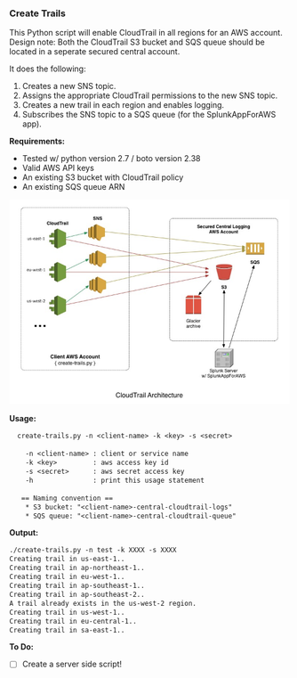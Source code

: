### Create Trails

This Python script will enable CloudTrail in all regions for an AWS account.  Design note: Both the CloudTrail S3 bucket and SQS queue should be located in a seperate secured central account.

It does the following:

1. Creates a new SNS topic.
2. Assigns the appropriate CloudTrail permissions to the new SNS topic.
3. Creates a new trail in each region and enables logging.
4. Subscribes the SNS topic to a SQS queue (for the SplunkAppForAWS app).

**Requirements:**

* Tested w/ python version 2.7 / boto version 2.38
* Valid AWS API keys
* An existing S3 bucket with CloudTrail policy
* An existing SQS queue ARN

![Trails Design](./images/cloudtrail-design.jpg)

**Usage:**

```
  create-trails.py -n <client-name> -k <key> -s <secret>

    -n <client-name> : client or service name
    -k <key>         : aws access key id
    -s <secret>      : aws secret access key
    -h               : print this usage statement

   == Naming convention ==
    * S3 bucket: "<client-name>-central-cloudtrail-logs"
    * SQS queue: "<client-name>-central-cloudtrail-queue"
```

**Output:**

```
./create-trails.py -n test -k XXXX -s XXXX
Creating trail in us-east-1..
Creating trail in ap-northeast-1..
Creating trail in eu-west-1..
Creating trail in ap-southeast-1..
Creating trail in ap-southeast-2..
A trail already exists in the us-west-2 region.
Creating trail in us-west-1..
Creating trail in eu-central-1..
Creating trail in sa-east-1..
```

**To Do:**

- [ ] Create a server side script!
